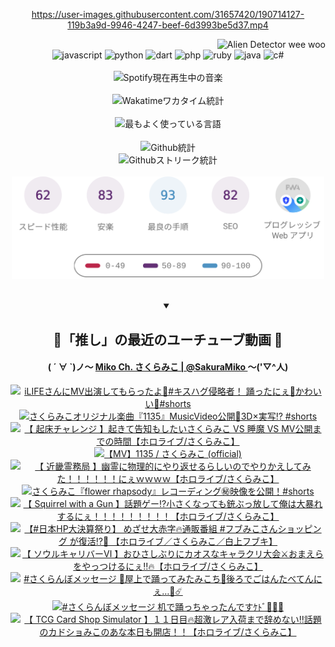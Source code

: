 <!-- START: HERO IMAGE GIF ////////// ////////// ////////// -->
<!-- <img src="@/../assets/img/gaming/ghost-of-tsushima.gif" width="100%"  alt="nellyXinwei's Hero Gif Image"/> -->
<!-- END: HERO IMAGE GIF ////////// ////////// ////////// -->

<div align="center" >  
  
<!-- START:ワンピース 第1015話「ルフィはRED ROCを使う」 -->
<https://user-images.githubusercontent.com/31657420/190714127-119b3a9d-9946-4247-beef-6d3993be5d37.mp4>
<!-- END:ワンピース 第1015話「ルフィはRED ROCを使う」 -->

<!-- START:VISITOR COUNTER -->
<div width="100%" align="right">
<img src="https://komarev.com/ghpvc/?username=nellyXinwei&label=🛸&color=grey&style=for-the-badge&labelcolor=ffffff" alt="Alien Detector wee woo"/>
</div>
<!-- END:VISITOR COUNTER -->

<!-- START: PROGRAMMING LANGUAGES -->
<!-- 色彩 Color Scheme:
#961E3A, #8A0D42, #5A0640, #4F265E, #2B355A, #3E759B, #CC4246,
#BB2649, #AD1052, #700750, #633075, #364270, #4E92C2, #FF5357
Sauce: https://www.webcreatorbox.com/inspiration/pantone-2023
-->

<img src="https://img.shields.io/badge/javascript%20-%23BB2649.svg?&style=for-the-badge&logo=javascript&logoColor=white&labelColor=961E3A" alt="javascript"/>
<img src="https://img.shields.io/badge/python%20-%23AD1052.svg?&style=for-the-badge&logo=python&logoColor=white&labelColor=8A0D42" alt="python" />
<img src="https://img.shields.io/badge/dart%20-%23700750.svg?&style=for-the-badge&logo=dart&logoColor=white&labelColor=5A0640" alt="dart"/>
<img src="https://img.shields.io/badge/php%20-%23633075.svg?&style=for-the-badge&logo=php&logoColor=white&labelColor=4F265E" alt="php"/>
<img src="https://img.shields.io/badge/ruby%20-%23364270.svg?&style=for-the-badge&logo=ruby&logoColor=white&labelColor=2B355A" alt="ruby"/>
<img src="https://img.shields.io/badge/java%20-%234E92C2.svg?&style=for-the-badge&logo=openjdk&logoColor=white&labelColor=3E759B" alt="java"/>
<img src="https://img.shields.io/badge/c%23-%23FF5357.svg?style=for-the-badge&logo=c-sharp&logoColor=white&labelColor=CC4246" alt="c#"/>  
<!-- END: PROGRAMMING LANGUAGES -->

<br>
<br>

<!-- START: MUSIC STATUS -->
  <!-- <a href="https://newojima-gsrs-20220114.vercel.app/api/now-playing?open">
    <img src="https://newojima-gsrs-20220114.vercel.app/api/now-playing" alt="Spotify現在再生中の音楽">
  </a> -->
  <img src="https://newojima-grss-20230114.vercel.app/api/spotify?border_color=transparent" alt="Spotify現在再生中の音楽" width="280px">
<!-- END: MUSIC STATUS -->

<br>
<br>

<!-- START: GITHUB STATUS -->
<!-- 色彩 Color Scheme:  #BB2649, #AD1052, #700750, #633075 -->
<img align="center" src="https://newojima-grs-20230109.vercel.app/api/wakatime?username=newojima&layout=compact&langs_count=10&locale=ja&hide_title=false&title_color=fff&hide_border=true&text_color=fff&bg_color=BB2649,BB2649,633075,633075&hide=other,css,html,bash,xml,git%20config,makefile,properties,yaml,markdown,text,json,jsx" alt="Wakatimeワカタイム統計" width="500px"/>

<br>
<br>

<!-- 色彩 Color Scheme:  #633075, #364270, #4E92C2 -->
  <img align="center" src="https://newojima-grs-20230109.vercel.app/api/top-langs?username=newojima&layout=compact&text_color=fff&icon_color=fff&hide_border=true&&locale=ja&hide_title=false&title_color=fff&include_all_commits=true&card_width=445&langs_count=11&hide=c%23,powershell,shaderlab,hlsl,makefile,jupyter%20notebook,python,html,css,shell,batchfile,less,liquid,hack,scss&bg_color=4F265E,633075,4E92C2" alt="最もよく使っている言語" width="500px"/>

<br>
<br>

<!-- 色彩 Color Scheme:  #4E92C2, #FF5357 -->
  <img align="center" src="https://newojima-grs-20230109.vercel.app/api?username=newojima&rank_icon=github&show_icons=true&&locale=ja&title_color=fff&text_color=fff&icon_color=fff&hide_border=true&hide_title=false&count_private=true&include_all_commits=true&card_width=495&disable_animations=true&bg_color=4E92C2,4E92C2,FF5357" alt="Github統計" width="500px"/>

<br>

<img align="center" src="https://streak-stats.demolab.com?user=newojima&theme=dark&hide_border=true&locale=ja&ring=BB2649&stroke=222222&background=151515&sideLabels=BB2649&currStreakLabel=ffffff&border=BB2649&fire=FF5357&currStreakNum=ffffff&sideNums=FF5357&dates=ffffff" alt="Githubストリーク統計" width="500px"/>

<br>
<br>

  <img align="center" width="500px" src="@/../assets/img/page-insights.svg" alt="Githubページの洞察"/>
  
</div>
<!-- END: GITHUB STATUS -->

<br>
<br>

<div align="center">
<details open>
  <summary>

  </summary>

  <h2 align="center">🌸「推し」の最近のユーチューブ動画 🌸</h2>
  <h4>
  ( ´ ∀ `)ノ～ 
  <a href="https://www.youtube.com/@SakuraMiko">Miko Ch. さくらみこ | @SakuraMiko
  </a>
   ～('▽^人)
  </h4>

  <!-- BEGIN YOUTUBE-CARDS -->
<a href="https://www.youtube.com/watch?v=G6Z2r2-uhYY"><img src="https://ytcards.demolab.com/?id=G6Z2r2-uhYY&title=iLIFE%E3%81%95%E3%82%93%E3%81%ABMV%E5%87%BA%E6%BC%94%E3%81%97%E3%81%A6%E3%82%82%E3%82%89%E3%81%A3%E3%81%9F%E3%82%88%F0%9F%A5%B0%23%E3%82%AD%E3%82%B9%E3%83%8F%E3%82%B0%E4%BE%B5%E7%95%A5%E8%80%85%EF%BC%81+%E8%B8%8A%E3%81%A3%E3%81%9F%E3%81%AB%E3%81%87%F0%9F%8C%B8%E3%81%8B%E3%82%8F%E3%81%84%E3%81%84%F0%9F%A9%B7%23shorts&lang=ja&timestamp=1729328422&background_color=%230d1117&title_color=%23ffffff&stats_color=%23dedede&max_title_lines=1&width=187&border_radius=5&duration=19" alt="iLIFEさんにMV出演してもらったよ🥰#キスハグ侵略者！ 踊ったにぇ🌸かわいい🩷#shorts" title="iLIFEさんにMV出演してもらったよ🥰#キスハグ侵略者！ 踊ったにぇ🌸かわいい🩷#shorts"></a>
<a href="https://www.youtube.com/watch?v=Jt2hP9gHYTM"><img src="https://ytcards.demolab.com/?id=Jt2hP9gHYTM&title=%E3%81%95%E3%81%8F%E3%82%89%E3%81%BF%E3%81%93%E3%82%AA%E3%83%AA%E3%82%B8%E3%83%8A%E3%83%AB%E6%A5%BD%E6%9B%B2%E3%80%8E1135%E3%80%8FMusicVideo%E5%85%AC%E9%96%8B%F0%9F%8C%B83D%C3%97%E5%AE%9F%E5%86%99%E2%81%89+%23shorts&lang=ja&timestamp=1729319700&background_color=%230d1117&title_color=%23ffffff&stats_color=%23dedede&max_title_lines=1&width=187&border_radius=5&duration=31" alt="さくらみこオリジナル楽曲『1135』MusicVideo公開🌸3D×実写⁉ #shorts" title="さくらみこオリジナル楽曲『1135』MusicVideo公開🌸3D×実写⁉ #shorts"></a>
<a href="https://www.youtube.com/watch?v=-wagxC_Ghms"><img src="https://ytcards.demolab.com/?id=-wagxC_Ghms&title=%E3%80%90+%E8%B5%B7%E5%BA%8A%E3%83%81%E3%83%A3%E3%83%AC%E3%83%B3%E3%82%B8+%E3%80%91%E8%B5%B7%E3%81%8D%E3%81%A6%E5%91%8A%E7%9F%A5%E3%82%82%E3%81%97%E3%81%9F%E3%81%84%E3%81%95%E3%81%8F%E3%82%89%E3%81%BF%E3%81%93+VS+%E7%9D%A1%E9%AD%94+VS+MV%E5%85%AC%E9%96%8B%E3%81%BE%E3%81%A7%E3%81%AE%E6%99%82%E9%96%93%E3%80%90%E3%83%9B%E3%83%AD%E3%83%A9%E3%82%A4%E3%83%96%2F%E3%81%95%E3%81%8F%E3%82%89%E3%81%BF%E3%81%93%E3%80%91&lang=ja&timestamp=1729305478&background_color=%230d1117&title_color=%23ffffff&stats_color=%23dedede&max_title_lines=1&width=187&border_radius=5&duration=1559" alt="【 起床チャレンジ 】起きて告知もしたいさくらみこ VS 睡魔 VS MV公開までの時間【ホロライブ/さくらみこ】" title="【 起床チャレンジ 】起きて告知もしたいさくらみこ VS 睡魔 VS MV公開までの時間【ホロライブ/さくらみこ】"></a>
<a href="https://www.youtube.com/watch?v=6UFDwp3EFQY"><img src="https://ytcards.demolab.com/?id=6UFDwp3EFQY&title=%E3%80%90MV%E3%80%911135+%2F+%E3%81%95%E3%81%8F%E3%82%89%E3%81%BF%E3%81%93+%28official%29&lang=ja&timestamp=1729305248&background_color=%230d1117&title_color=%23ffffff&stats_color=%23dedede&max_title_lines=1&width=187&border_radius=5&duration=246" alt="【MV】1135 / さくらみこ (official)" title="【MV】1135 / さくらみこ (official)"></a>
<a href="https://www.youtube.com/watch?v=rftemPsW6k8"><img src="https://ytcards.demolab.com/?id=rftemPsW6k8&title=%E3%80%90+%E8%BF%91%E7%95%BF%E9%9C%8A%E5%8B%99%E5%B1%80+%E3%80%91%E5%B9%BD%E9%9C%8A%E3%81%AB%E7%89%A9%E7%90%86%E7%9A%84%E3%81%AB%E3%82%84%E3%82%8A%E8%BF%94%E3%81%9B%E3%82%8B%E3%82%89%E3%81%97%E3%81%84%E3%81%AE%E3%81%A7%E3%82%84%E3%82%8A%E3%81%8B%E3%81%88%E3%81%97%E3%81%A6%E3%81%BF%E3%81%9F%EF%BC%81%EF%BC%81%EF%BC%81%EF%BC%81%EF%BC%81%EF%BC%81%E3%81%AB%E3%81%87%EF%BD%97%EF%BD%97%EF%BD%97%EF%BD%97%E3%80%90%E3%83%9B%E3%83%AD%E3%83%A9%E3%82%A4%E3%83%96%2F%E3%81%95%E3%81%8F%E3%82%89%E3%81%BF%E3%81%93%E3%80%91&lang=ja&timestamp=1729275914&background_color=%230d1117&title_color=%23ffffff&stats_color=%23dedede&max_title_lines=1&width=187&border_radius=5&duration=17783" alt="【 近畿霊務局 】幽霊に物理的にやり返せるらしいのでやりかえしてみた！！！！！！にぇｗｗｗｗ【ホロライブ/さくらみこ】" title="【 近畿霊務局 】幽霊に物理的にやり返せるらしいのでやりかえしてみた！！！！！！にぇｗｗｗｗ【ホロライブ/さくらみこ】"></a>
<a href="https://www.youtube.com/watch?v=1_oqLfZg6EU"><img src="https://ytcards.demolab.com/?id=1_oqLfZg6EU&title=%E3%81%95%E3%81%8F%E3%82%89%E3%81%BF%E3%81%93%E3%80%8Eflower+rhapsody%E3%80%8F%E3%83%AC%E3%82%B3%E3%83%BC%E3%83%87%E3%82%A3%E3%83%B3%E3%82%B0%E3%8A%99%EF%B8%8F%E6%98%A0%E5%83%8F%E3%82%92%E5%85%AC%E9%96%8B%EF%BC%81%23shorts&lang=ja&timestamp=1729155601&background_color=%230d1117&title_color=%23ffffff&stats_color=%23dedede&max_title_lines=1&width=187&border_radius=5&duration=34" alt="さくらみこ『flower rhapsody』レコーディング㊙️映像を公開！#shorts" title="さくらみこ『flower rhapsody』レコーディング㊙️映像を公開！#shorts"></a>
<a href="https://www.youtube.com/watch?v=YKTQNN0sujM"><img src="https://ytcards.demolab.com/?id=YKTQNN0sujM&title=%E3%80%90+Squirrel+with+a+Gun+%E3%80%91%E8%A9%B1%E9%A1%8C%E3%82%B2%E3%83%BC%E2%81%89%E5%B0%8F%E3%81%95%E3%81%8F%E3%81%AA%E3%81%A3%E3%81%A6%E3%82%82%E9%8A%83%E3%81%B6%E3%81%A3%E6%94%BE%E3%81%97%E3%81%A6%E4%BF%BA%E3%81%AF%E5%A4%A7%E6%9A%B4%E3%82%8C%E3%81%99%E3%82%8B%E3%81%AB%E3%81%87%EF%BC%81%EF%BC%81%EF%BC%81%EF%BC%81%EF%BC%81%EF%BC%81%EF%BC%81%EF%BC%81%EF%BC%81%E3%80%90%E3%83%9B%E3%83%AD%E3%83%A9%E3%82%A4%E3%83%96%2F%E3%81%95%E3%81%8F%E3%82%89%E3%81%BF%E3%81%93%E3%80%91&lang=ja&timestamp=1728921769&background_color=%230d1117&title_color=%23ffffff&stats_color=%23dedede&max_title_lines=1&width=187&border_radius=5&duration=10178" alt="【 Squirrel with a Gun 】話題ゲー⁉小さくなっても銃ぶっ放して俺は大暴れするにぇ！！！！！！！！！【ホロライブ/さくらみこ】" title="【 Squirrel with a Gun 】話題ゲー⁉小さくなっても銃ぶっ放して俺は大暴れするにぇ！！！！！！！！！【ホロライブ/さくらみこ】"></a>
<a href="https://www.youtube.com/watch?v=lPGXMCtMp78"><img src="https://ytcards.demolab.com/?id=lPGXMCtMp78&title=%E3%80%90%23%E6%97%A5%E6%9C%ACHP%E5%A4%A7%E6%B1%BA%E7%AE%97%E7%A5%AD%E3%82%8A%E3%80%91+%E3%82%81%E3%81%96%E3%81%9B%E5%A4%A7%E8%B5%A4%E5%AD%97%F0%9F%94%A5%E9%80%9A%E8%B2%A9%E7%95%AA%E7%B5%84+%23%E3%83%95%E3%83%96%E3%81%BF%E3%81%93%E3%81%95%E3%82%93%E3%82%B7%E3%83%A7%E3%83%83%E3%83%94%E3%83%B3%E3%82%B0+%E3%81%8C%E5%BE%A9%E6%B4%BB%E2%81%89%F0%9F%8E%89+%E3%80%90%E3%83%9B%E3%83%AD%E3%83%A9%E3%82%A4%E3%83%96%EF%BC%8F%E3%81%95%E3%81%8F%E3%82%89%E3%81%BF%E3%81%93%EF%BC%8F%E7%99%BD%E4%B8%8A%E3%83%95%E3%83%96%E3%82%AD%E3%80%91&lang=ja&timestamp=1728907796&background_color=%230d1117&title_color=%23ffffff&stats_color=%23dedede&max_title_lines=1&width=187&border_radius=5&duration=3770" alt="【#日本HP大決算祭り】 めざせ大赤字🔥通販番組 #フブみこさんショッピング が復活⁉🎉 【ホロライブ／さくらみこ／白上フブキ】" title="【#日本HP大決算祭り】 めざせ大赤字🔥通販番組 #フブみこさんショッピング が復活⁉🎉 【ホロライブ／さくらみこ／白上フブキ】"></a>
<a href="https://www.youtube.com/watch?v=W8Z7V3g8Ej4"><img src="https://ytcards.demolab.com/?id=W8Z7V3g8Ej4&title=%E3%80%90+%E3%82%BD%E3%82%A6%E3%83%AB%E3%82%AD%E3%83%A3%E3%83%AA%E3%83%90%E3%83%BC%E2%85%A5+%E3%80%91%E3%81%8A%E3%81%B2%E3%81%95%E3%81%97%E3%81%B6%E3%82%8A%E3%81%AB%E3%82%AB%E3%82%AA%E3%82%B9%E3%81%AA%E3%82%AD%E3%83%A3%E3%83%A9%E3%82%AF%E3%83%AA%E5%A4%A7%E4%BC%9A%E2%9A%94%E3%81%8A%E3%81%BE%E3%81%88%E3%82%89%E3%82%92%E3%82%84%E3%81%A3%E3%81%A4%E3%81%91%E3%82%8B%E3%81%AB%E3%81%87%E2%80%BC%F0%9F%94%A5%E3%80%90%E3%83%9B%E3%83%AD%E3%83%A9%E3%82%A4%E3%83%96%2F%E3%81%95%E3%81%8F%E3%82%89%E3%81%BF%E3%81%93%E3%80%91&lang=ja&timestamp=1728833728&background_color=%230d1117&title_color=%23ffffff&stats_color=%23dedede&max_title_lines=1&width=187&border_radius=5&duration=11155" alt="【 ソウルキャリバーⅥ 】おひさしぶりにカオスなキャラクリ大会⚔おまえらをやっつけるにぇ‼🔥【ホロライブ/さくらみこ】" title="【 ソウルキャリバーⅥ 】おひさしぶりにカオスなキャラクリ大会⚔おまえらをやっつけるにぇ‼🔥【ホロライブ/さくらみこ】"></a>
<a href="https://www.youtube.com/watch?v=GCxHcyMLzj8"><img src="https://ytcards.demolab.com/?id=GCxHcyMLzj8&title=%23%E3%81%95%E3%81%8F%E3%82%89%E3%82%93%E3%81%BC%E3%83%A1%E3%83%83%E3%82%BB%E3%83%BC%E3%82%B8+%F0%9F%8D%92%E5%B1%8B%E4%B8%8A%E3%81%A7%E8%B8%8A%E3%81%A3%E3%81%A6%E3%81%BF%E3%81%9F%E3%81%BF%E3%81%93%E3%81%A1%F0%9F%8C%B8%E5%BE%8C%E3%82%8D%E3%81%A7%E3%81%94%E3%81%AF%E3%82%93%E3%81%9F%E3%81%B9%E3%81%A6%E3%82%93%E3%81%AB%E3%81%87%E2%80%A6%F0%9F%91%BE%E2%98%84%EF%B8%8F&lang=ja&timestamp=1728799208&background_color=%230d1117&title_color=%23ffffff&stats_color=%23dedede&max_title_lines=1&width=187&border_radius=5&duration=23" alt="#さくらんぼメッセージ 🍒屋上で踊ってみたみこち🌸後ろでごはんたべてんにぇ…👾☄️" title="#さくらんぼメッセージ 🍒屋上で踊ってみたみこち🌸後ろでごはんたべてんにぇ…👾☄️"></a>
<a href="https://www.youtube.com/watch?v=JQ6xztrEg58"><img src="https://ytcards.demolab.com/?id=JQ6xztrEg58&title=%23%E3%81%95%E3%81%8F%E3%82%89%E3%82%93%E3%81%BC%E3%83%A1%E3%83%83%E3%82%BB%E3%83%BC%E3%82%B8+%E6%9C%BA%E3%81%A7%E8%B8%8A%E3%81%A3%E3%81%A1%E3%82%83%E3%81%A3%E3%81%9F%E3%82%93%E3%81%A7%E3%81%99%EF%BD%B9%EF%BE%84%EF%BE%9E%F0%9F%8D%92%F0%9F%8C%B8%F0%9F%8F%AB&lang=ja&timestamp=1728723613&background_color=%230d1117&title_color=%23ffffff&stats_color=%23dedede&max_title_lines=1&width=187&border_radius=5&duration=11" alt="#さくらんぼメッセージ 机で踊っちゃったんですｹﾄﾞ🍒🌸🏫" title="#さくらんぼメッセージ 机で踊っちゃったんですｹﾄﾞ🍒🌸🏫"></a>
<a href="https://www.youtube.com/watch?v=mjacs1twYSM"><img src="https://ytcards.demolab.com/?id=mjacs1twYSM&title=%E3%80%90+TCG+Card+Shop+Simulator+%E3%80%91%EF%BC%91%EF%BC%91%E6%97%A5%E7%9B%AE%F0%9F%94%A5%E8%B6%85%E6%BF%80%E3%83%AC%E3%82%A2%E5%85%A5%E8%8D%B7%E3%81%BE%E3%81%A7%E8%BE%9E%E3%82%81%E3%81%AA%E3%81%84%E2%80%BC%E8%A9%B1%E9%A1%8C%E3%81%AE%E3%82%AB%E3%83%89%E3%82%B7%E3%83%A7%E3%81%BF%E3%81%93%E3%81%AE%E3%81%82%E3%81%AA%E6%9C%AC%E6%97%A5%E3%82%82%E9%96%8B%E5%BA%97%EF%BC%81%EF%BC%81%E3%80%90%E3%83%9B%E3%83%AD%E3%83%A9%E3%82%A4%E3%83%96%2F%E3%81%95%E3%81%8F%E3%82%89%E3%81%BF%E3%81%93%E3%80%91&lang=ja&timestamp=1728665919&background_color=%230d1117&title_color=%23ffffff&stats_color=%23dedede&max_title_lines=1&width=187&border_radius=5&duration=13529" alt="【 TCG Card Shop Simulator 】１１日目🔥超激レア入荷まで辞めない‼話題のカドショみこのあな本日も開店！！【ホロライブ/さくらみこ】" title="【 TCG Card Shop Simulator 】１１日目🔥超激レア入荷まで辞めない‼話題のカドショみこのあな本日も開店！！【ホロライブ/さくらみこ】"></a>
<!-- END YOUTUBE-CARDS -->

</div>
  
</details>
